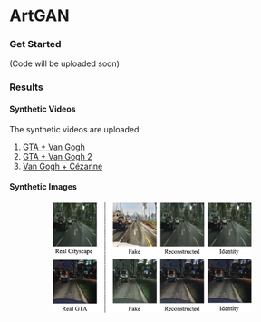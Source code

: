 # ArtGAN

### Get Started

(Code will be uploaded soon)

### Results

#### Synthetic Videos
The synthetic videos are uploaded:
1. [GTA + Van Gogh]
2. [GTA + Van Gogh 2]
3. [Van Gogh + Cézanne]

  [GTA + Van Gogh]: <https://www.youtube.com/watch?v=yW8fdENHpjk>
  [GTA + Van Gogh 2]: <https://www.youtube.com/watch?v=gkYNElb1mzE>
  [Van Gogh + Cézanne]: <https://www.youtube.com/watch?v=F5esUeFXuEI>

#### Synthetic Images
<p align="center">
  <img src="results/Result_1.png" width="70%"> 
</p>
